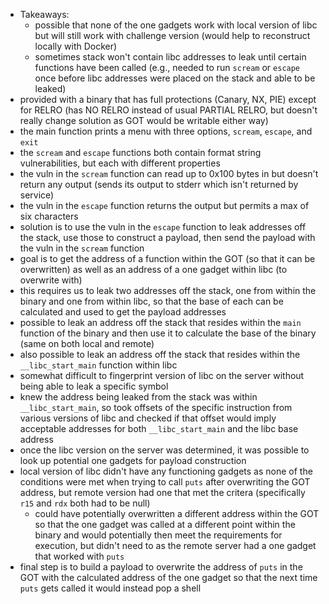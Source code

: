 - Takeaways:
	- possible that none of the one gadgets work with local version of libc but will still work with challenge version (would help to reconstruct locally with Docker)
	- sometimes stack won't contain libc addresses to leak until certain functions have been called (e.g., needed to run `scream` or `escape` once before libc addresses were placed on the stack and able to be leaked)
- provided with a binary that has full protections (Canary, NX, PIE) except for RELRO (has NO RELRO instead of usual PARTIAL RELRO, but doesn't really change solution as GOT would be writable either way)
- the main function prints a menu with three options, `scream`, `escape`, and `exit`
- the `scream` and `escape` functions both contain format string vulnerabilities, but each with different properties
- the vuln in the `scream` function can read up to 0x100 bytes in but doesn't return any output (sends its output to stderr which isn't returned by service)
- the vuln in the `escape` function returns the output but permits a max of six characters
- solution is to use the vuln in the `escape` function to leak addresses off the stack, use those to construct a payload, then send the payload with the vuln in the `scream` function
- goal is to get the address of a function within the GOT (so that it can be overwritten) as well as an address of a one gadget within libc (to overwrite with)
- this requires us to leak two addresses off the stack, one from within the binary and one from within libc, so that the base of each can be calculated and used to get the payload addresses
- possible to leak an address off the stack that resides within the `main` function of the binary and then use it to calculate the base of the binary (same on both local and remote)
- also possible to leak an address off the stack that resides within the `__libc_start_main` function within libc
- somewhat difficult to fingerprint version of libc on the server without being able to leak a specific symbol
- knew the address being leaked from the stack was within `__libc_start_main`, so took offsets of the specific instruction from various versions of libc and checked if that offset would imply acceptable addresses for both `__libc_start_main` and the libc base address
- once the libc version on the server was determined, it was possible to look up potential one gadgets for payload construction
- local version of libc didn't have any functioning gadgets as none of the conditions were met when trying to call `puts` after overwriting the GOT address, but remote version had one that met the critera (specifically `r15` and `rdx` both had to be null)
	- could have potentially overwritten a different address within the GOT so that the one gadget was called at a different point within the binary and would potentially then meet the requirements for execution, but didn't need to as the remote server had a one gadget that worked with `puts`
- final step is to build a payload to overwrite the address of `puts` in the GOT with the calculated address of the one gadget so that the next time `puts` gets called it would instead pop a shell

